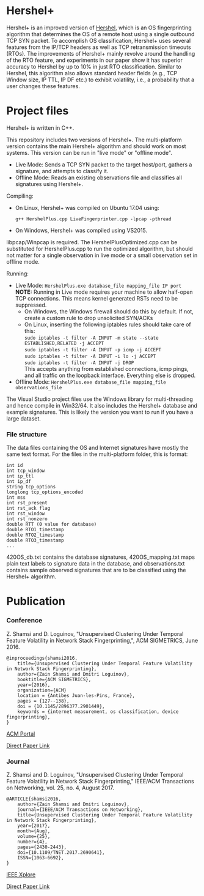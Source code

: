 # Hershel+

Hershel+ is an improved version of [Hershel](https://github.com/zk7/hershel), which is an OS fingerprinting algorithm that determines the OS of a remote host using a single outbound TCP SYN packet. To accomplish OS classification, Hershel+ uses several features from the IP/TCP headers as well as TCP retransmission timeouts (RTOs). The improvements of Hershel+ mainly revolve around the handling of the RTO feature, and experiments in our paper show it has superior accuracy to Hershel by up to 10% in just RTO classification. Similar to Hershel, this algorithm also allows standard header fields (e.g., TCP Window size, IP TTL, IP DF etc.) to exhibit volatility, i.e., a probability that a user changes these features. 

# Project files

Hershel+ is written in C++.

This repository includes two versions of Hershel+. The multi-platform version contains the main Hershel+ algorithm and should work on most systems. This version can be run in "live mode" or "offline mode".
 + Live Mode: Sends a TCP SYN packet to the target host/port, gathers a signature, and attempts to classify it.  
 + Offline Mode: Reads an existing observations file and classifies all signatures using Hershel+.
 
Compiling: 
 - On Linux, Hershel+ was compiled on Ubuntu 17.04 using: 
 
      `g++ HershelPlus.cpp LiveFingerprinter.cpp -lpcap -pthread`      
      
 - On Windows, Hershel+ was compiled using VS2015.
 
 libpcap/Winpcap is required. The HershelPlusOptimized.cpp can be substituted for HershelPlus.cpp to run the optimized algorithm, but should not matter for a single observation in live mode or a small observation set in offline mode.
 
Running:
 - Live Mode: `HershelPlus.exe database_file mapping_file IP port`  
   **NOTE:** Running in Live mode requires your machine to allow half-open TCP connections. This means kernel generated RSTs need to be suppressed. 	
	- On Windows, the Windows firewall should do this by default. If not, create a custom rule to drop unsolicited SYN/ACKs
	- On Linux, inserting the following iptables rules should take care of this:  
		`sudo iptables -t filter -A INPUT -m state --state ESTABLISHED,RELATED -j ACCEPT`  
		`sudo iptables -t filter -A INPUT -p icmp -j ACCEPT`  
		`sudo iptables -t filter -A INPUT -i lo -j ACCEPT`  
		`sudo iptables -t filter -A INPUT -j DROP`  
	This accepts anything from established connections, icmp pings, and all traffic on the loopback interface. Everything else is dropped. 
 - Offline Mode: `HershelPlus.exe database_file mapping_file observations_file` 

The Visual Studio project files use the Windows library for multi-threading and hence compile in Win32/64. It also includes the Hershel+ database and example signatures. This is likely the version you want to run if you have a large dataset.

### File structure

The data files containing the OS and Internet signatures have mostly the same text format. For the files in the multi-platform folder, this is format:

	int id
	int tcp_window
	int ip_ttl
	int ip_df
	string tcp_options
	longlong tcp_options_encoded
	int mss
	int rst_present
	int rst_ack flag
	int rst_window
	int rst_nonzero
	double RTT (0 value for database)
	double RTO1_timestamp
	double RTO2_timestamp
	double RTO3_timestamp
	...

420OS_db.txt contains the database signatures, 420OS_mapping.txt maps plain text labels to signature data in the database, and observations.txt contains sample observed signatures that are to be classified using the Hershel+ algorithm. 


# Publication
### Conference
Z. Shamsi and D. Loguinov, "Unsupervised Clustering Under Temporal Feature Volatility in Network Stack Fingerprinting,", ACM SIGMETRICS, June 2016.

	@inproceedings{shamsi2016,
		title={Unsupervised Clustering Under Temporal Feature Volatility in Network Stack Fingerprinting},
		author={Zain Shamsi and Dmitri Loguinov},
		booktitle={ACM SIGMETRICS},
		year={2016},
		organization={ACM}
		location = {Antibes Juan-les-Pins, France},
		pages = {127--138},
		doi = {10.1145/2896377.2901449},
		keywords = {internet measurement, os classification, device fingerprinting},
 	} 
  
[ACM Portal](http://dl.acm.org/citation.cfm?id=2901449) 

[Direct Paper Link](http://irl.cs.tamu.edu/people/zain/papers/sigmetrics2016.pdf)

### Journal
Z. Shamsi and D. Loguinov, "Unsupervised Clustering Under Temporal Feature Volatility in Network Stack Fingerprinting,"  IEEE/ACM Transactions on Networking, vol. 25, no. 4, August 2017.
	
	@ARTICLE{shamsi2016, 
		author={Zain Shamsi and Dmitri Loguinov}, 
		journal={IEEE/ACM Transactions on Networking}, 
		title={Unsupervised Clustering Under Temporal Feature Volatility in Network Stack Fingerprinting}, 
		year={2017}, 
		month={Aug},
		volume={25}, 
		number={4}, 
		pages={2430-2443}, 
		doi={10.1109/TNET.2017.2690641}, 
		ISSN={1063-6692}, 	
	}

[IEEE Xplore](http://ieeexplore.ieee.org/document/7902193/) 

[Direct Paper Link](http://irl.cs.tamu.edu/people/zain/papers/ton2017.pdf)



